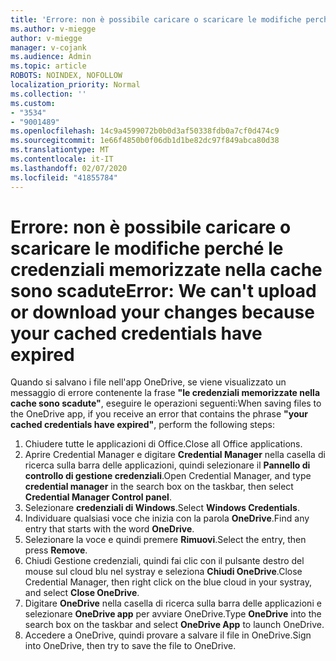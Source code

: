 ```yaml
---
title: 'Errore: non è possibile caricare o scaricare le modifiche perché le credenziali memorizzate nella cache sono scadute'
ms.author: v-miegge
author: v-miegge
manager: v-cojank
ms.audience: Admin
ms.topic: article
ROBOTS: NOINDEX, NOFOLLOW
localization_priority: Normal
ms.collection: ''
ms.custom:
- "3534"
- "9001489"
ms.openlocfilehash: 14c9a4599072b0b0d3af50338fdb0a7cf0d474c9
ms.sourcegitcommit: 1e66f4850b0f06db1d1be82dc97f849abca80d38
ms.translationtype: MT
ms.contentlocale: it-IT
ms.lasthandoff: 02/07/2020
ms.locfileid: "41855784"
---
```

# <a name="error-we-cant-upload-or-download-your-changes-because-your-cached-credentials-have-expired"></a><span data-ttu-id="c6a97-102">Errore: non è possibile caricare o scaricare le modifiche perché le credenziali memorizzate nella cache sono scadute</span><span class="sxs-lookup"><span data-stu-id="c6a97-102">Error: We can't upload or download your changes because your cached credentials have expired</span></span>

<span data-ttu-id="c6a97-103">Quando si salvano i file nell'app OneDrive, se viene visualizzato un messaggio di errore contenente la frase **"le credenziali memorizzate nella cache sono scadute"**, eseguire le operazioni seguenti:</span><span class="sxs-lookup"><span data-stu-id="c6a97-103">When saving files to the OneDrive app, if you receive an error that contains the phrase **"your cached credentials have expired"**, perform the following steps:</span></span>

1. <span data-ttu-id="c6a97-104">Chiudere tutte le applicazioni di Office.</span><span class="sxs-lookup"><span data-stu-id="c6a97-104">Close all Office applications.</span></span>
1. <span data-ttu-id="c6a97-105">Aprire Credential Manager e digitare **Credential Manager** nella casella di ricerca sulla barra delle applicazioni, quindi selezionare il **Pannello di controllo di gestione credenziali**.</span><span class="sxs-lookup"><span data-stu-id="c6a97-105">Open Credential Manager, and type **credential manager** in the search box on the taskbar, then select **Credential Manager Control panel**.</span></span>
1. <span data-ttu-id="c6a97-106">Selezionare **credenziali di Windows**.</span><span class="sxs-lookup"><span data-stu-id="c6a97-106">Select **Windows Credentials**.</span></span>
1. <span data-ttu-id="c6a97-107">Individuare qualsiasi voce che inizia con la parola **OneDrive**.</span><span class="sxs-lookup"><span data-stu-id="c6a97-107">Find any entry that starts with the word **OneDrive**.</span></span>
1. <span data-ttu-id="c6a97-108">Selezionare la voce e quindi premere **Rimuovi**.</span><span class="sxs-lookup"><span data-stu-id="c6a97-108">Select the entry, then press **Remove**.</span></span>
1. <span data-ttu-id="c6a97-109">Chiudi Gestione credenziali, quindi fai clic con il pulsante destro del mouse sul cloud blu nel systray e seleziona **Chiudi OneDrive**.</span><span class="sxs-lookup"><span data-stu-id="c6a97-109">Close Credential Manager, then right click on the blue cloud in your systray, and select **Close OneDrive**.</span></span>
1. <span data-ttu-id="c6a97-110">Digitare **OneDrive** nella casella di ricerca sulla barra delle applicazioni e selezionare **OneDrive app** per avviare OneDrive.</span><span class="sxs-lookup"><span data-stu-id="c6a97-110">Type **OneDrive** into the search box on the taskbar and select **OneDrive App** to launch OneDrive.</span></span>
1. <span data-ttu-id="c6a97-111">Accedere a OneDrive, quindi provare a salvare il file in OneDrive.</span><span class="sxs-lookup"><span data-stu-id="c6a97-111">Sign into OneDrive, then try to save the file to OneDrive.</span></span>
